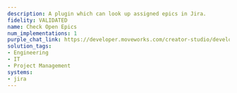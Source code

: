 ```yaml
---
description: A plugin which can look up assigned epics in Jira.
fidelity: VALIDATED
name: Check Open Epics
num_implementations: 1
purple_chat_link: https://developer.moveworks.com/creator-studio/developer-tools/purple-chat-builder/?workspace=%7B%22title%22%3A%22My+Workspace%22%2C%22botSettings%22%3A%7B%7D%2C%22mocks%22%3A%5B%7B%22id%22%3A5094%2C%22title%22%3A%22Mock+1%22%2C%22transcript%22%3A%7B%22settings%22%3A%7B%22colorStyle%22%3A%22LIGHT%22%2C%22startTime%22%3A%2211%3A43+AM%22%2C%22defaultPerson%22%3A%22GWEN%22%2C%22editable%22%3Atrue%7D%2C%22messages%22%3A%5B%7B%22from%22%3A%22USER%22%2C%22text%22%3A%22%3Cp%3ECan+I+get+a+summary+of+Epics+in+Project+Kalistar%3F%3Cbr%3E%3C%2Fp%3E%22%7D%2C%7B%22from%22%3A%22ANNOTATION%22%2C%22text%22%3A%22%3Cp%3E%E2%8F%B3+Calling+Plugin+%3Cb%3ERetrieve+Epics+for+Project%3C%2Fb%3E+for+%5C%22Kalistar%5C%22%3Cbr%3E%3C%2Fp%3E%22%7D%2C%7B%22from%22%3A%22BOT%22%2C%22text%22%3A%22Here+are+the+currently+open+epics%3A%3Cbr%3E%3Cb%3EEPIC-111%3A%3C%2Fb%3E+Implement+new+security+protocols%3Cbr%3E%3Cb%3EEPIC-222%3A%3C%2Fb%3E+Upgrade+network+infrastructure%3Cbr%3EWould+you+like+to+visit+JIRA+for+more+details+or+take+any+action+on+these+epics%3F%22%7D%5D%7D%7D%5D%7D
solution_tags:
- Engineering
- IT
- Project Management
systems:
- jira
---
```

